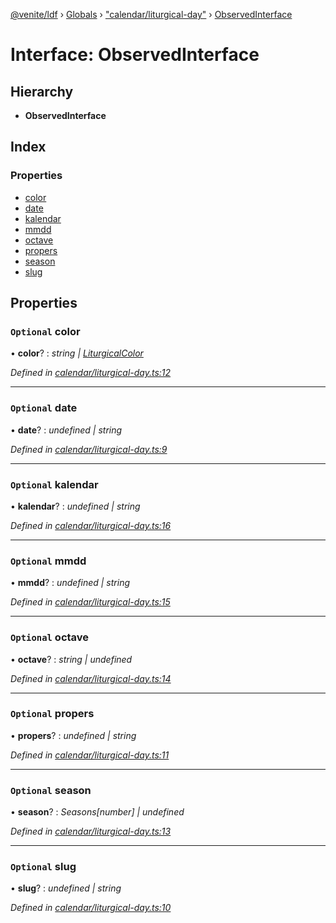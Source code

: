 [@venite/ldf](../README.md) › [Globals](../globals.md) › ["calendar/liturgical-day"](../modules/_calendar_liturgical_day_.md) › [ObservedInterface](_calendar_liturgical_day_.observedinterface.md)

# Interface: ObservedInterface

## Hierarchy

* **ObservedInterface**

## Index

### Properties

* [color](_calendar_liturgical_day_.observedinterface.md#optional-color)
* [date](_calendar_liturgical_day_.observedinterface.md#optional-date)
* [kalendar](_calendar_liturgical_day_.observedinterface.md#optional-kalendar)
* [mmdd](_calendar_liturgical_day_.observedinterface.md#optional-mmdd)
* [octave](_calendar_liturgical_day_.observedinterface.md#optional-octave)
* [propers](_calendar_liturgical_day_.observedinterface.md#optional-propers)
* [season](_calendar_liturgical_day_.observedinterface.md#optional-season)
* [slug](_calendar_liturgical_day_.observedinterface.md#optional-slug)

## Properties

### `Optional` color

• **color**? : *string | [LiturgicalColor](../classes/_calendar_liturgical_color_.liturgicalcolor.md)*

*Defined in [calendar/liturgical-day.ts:12](https://github.com/gbj/venite/blob/81c2c83/ldf/src/calendar/liturgical-day.ts#L12)*

___

### `Optional` date

• **date**? : *undefined | string*

*Defined in [calendar/liturgical-day.ts:9](https://github.com/gbj/venite/blob/81c2c83/ldf/src/calendar/liturgical-day.ts#L9)*

___

### `Optional` kalendar

• **kalendar**? : *undefined | string*

*Defined in [calendar/liturgical-day.ts:16](https://github.com/gbj/venite/blob/81c2c83/ldf/src/calendar/liturgical-day.ts#L16)*

___

### `Optional` mmdd

• **mmdd**? : *undefined | string*

*Defined in [calendar/liturgical-day.ts:15](https://github.com/gbj/venite/blob/81c2c83/ldf/src/calendar/liturgical-day.ts#L15)*

___

### `Optional` octave

• **octave**? : *string | undefined*

*Defined in [calendar/liturgical-day.ts:14](https://github.com/gbj/venite/blob/81c2c83/ldf/src/calendar/liturgical-day.ts#L14)*

___

### `Optional` propers

• **propers**? : *undefined | string*

*Defined in [calendar/liturgical-day.ts:11](https://github.com/gbj/venite/blob/81c2c83/ldf/src/calendar/liturgical-day.ts#L11)*

___

### `Optional` season

• **season**? : *Seasons[number] | undefined*

*Defined in [calendar/liturgical-day.ts:13](https://github.com/gbj/venite/blob/81c2c83/ldf/src/calendar/liturgical-day.ts#L13)*

___

### `Optional` slug

• **slug**? : *undefined | string*

*Defined in [calendar/liturgical-day.ts:10](https://github.com/gbj/venite/blob/81c2c83/ldf/src/calendar/liturgical-day.ts#L10)*

